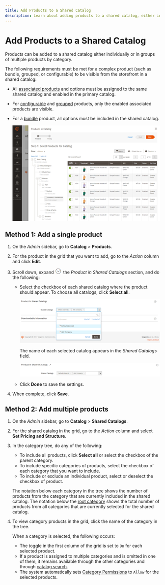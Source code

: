 ```yaml
---
title: Add Products to a Shared Catalog
description: Learn about adding products to a shared catalog, either individually or in groups by category.
---
```

# Add Products to a Shared Catalog

Products can be added to a shared catalog either individually or in groups of multiple products by category.

The following requirements must be met for a complex product (such as bundle, grouped, or configurable) to be visible from the storefront in a shared catalog:

- All [associated products](https://docs.magento.com/user-guide/catalog/product-configurations.html) and options must be assigned to the same shared catalog and enabled in the primary catalog.
- For [configurable](https://docs.magento.com/user-guide/catalog/product-create-configurable.html) and [grouped](https://docs.magento.com/user-guide/catalog/product-create-grouped.html) products, only the enabled associated products are visible.
- For a [bundle](https://docs.magento.com/user-guide/catalog/product-create-bundle.html) product, all options must be included in the shared catalog.

   ![Select Products for Catalog](./assets/shared-catalog-select-products-step-1.png)<!-- zoom -->

## Method 1: Add a single product

1. On the _Admin_ sidebar, go to **Catalog** > **Products**.

1. For the product in the grid that you want to add, go to the _Action_ column and click **Edit**.

1. Scroll down, expand ![Expansion selector](../assets/icon-display-expand.png) the _Product in Shared Catalogs_ section, and do the following:

   - Select the checkbox of each shared catalog where the product should appear. To choose all catalogs, click **Select all**.

      ![Product in Shared Catalogs](./assets/shared-catalog-assign-from-product.png)<!-- zoom -->

      The name of each selected catalog appears in the _Shared Catalogs_ field.

      ![Shared catalogs assigned](./assets/shared-catalog-assigned.png)<!-- zoom -->

   - Click **Done** to save the settings.

1. When complete, click **Save**.

## Method 2: Add multiple products

1. On the _Admin_ sidebar, go to **Catalog** > **Shared Catalogs**.

1. For the shared catalog in the grid, go to the _Action_ column and select **Set Pricing and Structure**.

1. In the category tree, do any of the following:

   - To include all products, click **Select all** or select the checkbox of the parent category.
   - To include specific categories of products, select the checkbox of each category that you want to include.
   - To include or exclude an individual product, select or deselect the checkbox of product.

   The notation below each category in the tree shows the number of products from the category that are currently included in the shared catalog. The notation below the [root category](https://docs.magento.com/user-guide/catalog/category-root.html) shows the total number of products from all categories that are currently selected for the shared catalog.

1. To view category products in the grid, click the name of the category in the tree.

   When a category is selected, the following occurs:

   - The toggle in the first column of the grid is set to `On` for each selected product.
   - If a product is assigned to multiple categories and is omitted in one of them, it remains available through the other categories and through [catalog search](https://docs.magento.com/user-guide/catalog/search.html).
   - The system automatically sets [Category Permissions](https://docs.magento.com/user-guide/catalog/category-permissions.html) to `Allow` for the selected products.
